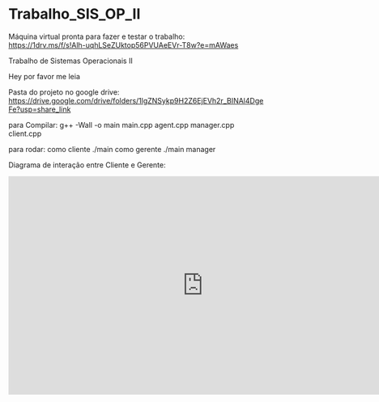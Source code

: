 # Trabalho_SIS_OP_II
Máquina virtual pronta para fazer e testar o trabalho:
https://1drv.ms/f/s!Alh-uqhLSeZUktop56PVUAeEVr-T8w?e=mAWaes

Trabalho de Sistemas Operacionais II

Hey por favor me leia

Pasta do projeto no google drive: https://drive.google.com/drive/folders/1lgZNSykp9H2Z6EjEVh2r_BINAl4DgeFe?usp=share_link

para Compilar: g++ -Wall -o main main.cpp agent.cpp manager.cpp client.cpp

para rodar: como cliente ./main como gerente ./main manager

Diagrama de interação entre Cliente e Gerente:
<iframe width="768" height="432" src="https://miro.com/app/embed/uXjVPohI4qM=/?pres=1&frameId=3458764547664582802&embedId=5908042219" frameborder="0" scrolling="no" allow="fullscreen; clipboard-read; clipboard-write" allowfullscreen></iframe> 
